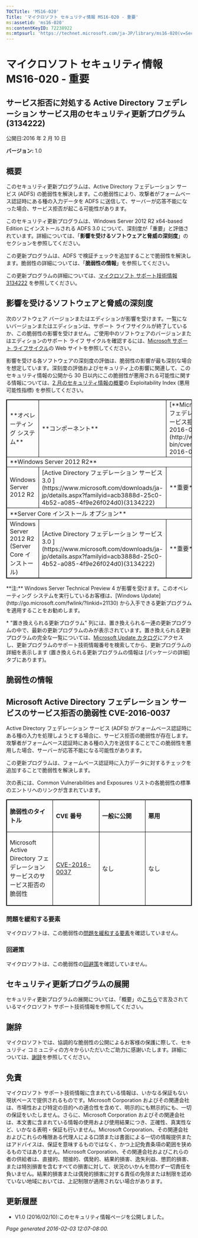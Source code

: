```yaml
---
TOCTitle: 'MS16-020'
Title: 'マイクロソフト セキュリティ情報 MS16-020 - 重要'
ms:assetid: 'ms16-020'
ms:contentKeyID: 72238922
ms:mtpsurl: 'https://technet.microsoft.com/ja-JP/library/ms16-020(v=Security.10)'
---
```


マイクロソフト セキュリティ情報 MS16-020 - 重要
===============================================

サービス拒否に対処する Active Directory フェデレーション サービス用のセキュリティ更新プログラム (3134222)
---------------------------------------------------------------------------------------------------------

公開日:2016 年 2 月 10 日

**バージョン:** 1.0

概要
----

<span id="sectionToggle0"></span>
このセキュリティ更新プログラムは、Active Directory フェデレーション サービス (ADFS) の脆弱性を解決します。この脆弱性により、攻撃者がフォームベース認証時にある種の入力データを ADFS に送信して、サーバーが応答不能になった場合、サービス拒否が起こる可能性があります。

このセキュリティ更新プログラムは、Windows Server 2012 R2 x64-based Edition にインストールされる ADFS 3.0 について、深刻度が「重要」と評価されています。詳細については、「**影響を受けるソフトウェアと脅威の深刻度**」のセクションを参照してください。

この更新プログラムは、ADFS で検証チェックを追加することで脆弱性を解決します。脆弱性の詳細については、「**脆弱性の情報**」を参照してください。

<span id="KBarticle"></span>
この更新プログラムの詳細については、[マイクロソフト サポート技術情報 3134222](https://support.microsoft.com/ja-jp/kb/3134222) を参照してください。

影響を受けるソフトウェアと脅威の深刻度
--------------------------------------

<span id="sectionToggle1"></span>
次のソフトウェア バージョンまたはエディションが影響を受けます。一覧にないバージョンまたはエディションは、サポート ライフサイクルが終了しているか、この脆弱性の影響を受けません。ご使用中のソフトウェアのバージョンまたはエディションのサポート ライフ サイクルを確認するには、[Microsoft サポート ライフサイクル](http://go.microsoft.com/fwlink/?linkid=21742)の Web サイトを参照してください。

影響を受ける各ソフトウェアの深刻度の評価は、脆弱性の影響が最も深刻な場合を想定しています。深刻度の評価およびセキュリティ上の影響に関連して、このセキュリティ情報の公開から 30 日以内にこの脆弱性が悪用される可能性に関する情報については、[2 月のセキュリティ情報の概要](https://technet.microsoft.com/ja-jp/library/security/ms16-feb)の Exploitability Index (悪用可能性指標) を参照してください。

<p> </p>
<table style="border:1px solid black;">
<tr>
<td style="border:1px solid black;">
**オペレーティング システム**

</td>
<td style="border:1px solid black;">
**コンポーネント**

</td>
<td style="border:1px solid black;">
[**Microsoft Active Directory フェデレーション サービスのサービス拒否の脆弱性 CVE-2016-0037**](http://www.cve.mitre.org/cgi-bin/cvename.cgi?name=cve-2016-0037)

</td>
<td style="border:1px solid black;">
**置き換えられる更新プログラム\***

</td>
</tr>
<tr>
<td style="border:1px solid black;" colspan="4">
**Windows Server 2012 R2**

</td>
</tr>
<tr>
<td style="border:1px solid black;">
Windows Server 2012 R2

</td>
<td style="border:1px solid black;">
[Active Directory フェデレーション サービス 3.0  
](https://www.microsoft.com/downloads/ja-jp/details.aspx?familyid=acb3888d-25c0-4b52-a085-4f9e26f024d0)(3134222)

</td>
<td style="border:1px solid black;">
**重要**  
サービス拒否

</td>
<td style="border:1px solid black;">
[MS15-040](http://go.microsoft.com/fwlink/?linkid=532642) の 3045711

</td>
</tr>
<tr>
<td style="border:1px solid black;" colspan="4">
**Server Core インストール オプション**

</td>
</tr>
<tr>
<td style="border:1px solid black;">
Windows Server 2012 R2 (Server Core インストール)

</td>
<td style="border:1px solid black;">
[Active Directory フェデレーション サービス 3.0  
](https://www.microsoft.com/downloads/ja-jp/details.aspx?familyid=acb3888d-25c0-4b52-a085-4f9e26f024d0)(3134222)

</td>
<td style="border:1px solid black;">
**重要**  
サービス拒否

</td>
<td style="border:1px solid black;">
[MS15-040](http://go.microsoft.com/fwlink/?linkid=532642) の 3045711

</td>
</tr>
</table>
<p> </p>
<span></span>**注:** Windows Server Technical Preview 4 が影響を受けます。このオペレーティング システムを実行しているお客様は、[Windows Update](http://go.microsoft.com/fwlink/?linkid=21130) から入手できる更新プログラムを適用することをお勧めします。

\* "置き換えられる更新プログラム" 列には、置き換えられる一連の更新プログラムの中で、最新の更新プログラムのみが表示されています。置き換えられる更新プログラムの完全な一覧については、[Microsoft Update カタログ](http://catalog.update.microsoft.com/v7/site/home.aspx)にアクセスし、更新プログラムのサポート技術情報番号を検索してから、更新プログラムの詳細を表示します (置き換えられる更新プログラムの情報は \[パッケージの詳細\] タブにあります)。

脆弱性の情報
------------

<span id="sectionToggle2"></span>
Microsoft Active Directory フェデレーション サービスのサービス拒否の脆弱性 CVE-2016-0037
----------------------------------------------------------------------------------------

Active Directory フェデレーション サービス (ADFS) がフォームベース認証時にある種の入力を処理しようとする場合に、サービス拒否の脆弱性が存在します。攻撃者がフォームベース認証時にある種の入力を送信することでこの脆弱性を悪用した場合、サーバーが応答不能になる可能性があります。

この更新プログラムは、フォームベース認証時に入力データに対するチェックを追加することで脆弱性を解決します。

次の表には、Common Vulnerabilities and Exposures リストの各脆弱性の標準のエントリへのリンクが含まれています。

<p> </p>
<table style="border:1px solid black;">
<colgroup>
<col width="25%" />
<col width="25%" />
<col width="25%" />
<col width="25%" />
</colgroup>
<tbody>
<tr class="odd">
<td style="border:1px solid black;"><p><strong>脆弱性のタイトル</strong></p></td>
<td style="border:1px solid black;"><p><strong>CVE 番号</strong></p></td>
<td style="border:1px solid black;"><p><strong>一般に公開</strong></p></td>
<td style="border:1px solid black;"><p><strong>悪用</strong></p></td>
</tr>
<tr class="even">
<td style="border:1px solid black;"><p>Microsoft Active Directory フェデレーション サービスのサービス拒否の脆弱性</p></td>
<td style="border:1px solid black;"><p><a href="http://www.cve.mitre.org/cgi-bin/cvename.cgi?name=cve-2016-0037">CVE-2016-0037</a></p></td>
<td style="border:1px solid black;"><p>なし</p></td>
<td style="border:1px solid black;"><p>なし</p></td>
</tr>
</tbody>
</table>
  
### 問題を緩和する要素
  
マイクロソフトは、この脆弱性の[問題を緩和する要素](https://technet.microsoft.com/ja-jp/library/security/dn848375.aspx)を確認していません。
  
### 回避策
  
マイクロソフトは、この脆弱性の[回避策](https://technet.microsoft.com/ja-jp/library/security/dn848375.aspx)を確認していません。
  
セキュリティ更新プログラムの展開  
--------------------------------
  
<span id="sectionToggle3"></span>
セキュリティ更新プログラムの展開については、「概要」の[こちら](#kbarticle)で言及されているマイクロソフト サポート技術情報を参照してください。
  
謝辞  
----
  
<span id="sectionToggle4"></span>
マイクロソフトでは、協調的な脆弱性の公開によるお客様の保護に際して、セキュリティ コミュニティの方々からいただいたご助力に感謝いたします。詳細については、[謝辞](https://technet.microsoft.com/ja-jp/library/security/mt674627.aspx)を参照してください。
  
免責  
----
  
<span id="sectionToggle5"></span>
マイクロソフト サポート技術情報に含まれている情報は、いかなる保証もない現状ベースで提供されるものです。Microsoft Corporation およびその関連会社は、市場性および特定の目的への適合性を含めて、明示的にも黙示的にも、一切の保証をいたしません。さらに、Microsoft Corporation およびその関連会社は、本文書に含まれている情報の使用および使用結果につき、正確性、真実性など、いかなる表明・保証も行いません。Microsoft Corporation、その関連会社およびこれらの権限ある代理人による口頭または書面による一切の情報提供またはアドバイスは、保証を意味するものではなく、かつ上記免責条項の範囲を狭めるものではありません。Microsoft Corporation、その関連会社およびこれらの者の供給者は、直接的、間接的、偶発的、結果的損害、逸失利益、懲罰的損害、または特別損害を含むすべての損害に対して、状況のいかんを問わず一切責任を負いません。結果的損害または偶発的損害に対する責任の免除または制限を認めていない地域においては、上記制限が適用されない場合があります。
  
更新履歴  
--------
  
<span id="sectionToggle6"></span>
-   V1.0 (2016/02/10):このセキュリティ情報ページを公開しました。
  
*Page generated 2016-02-03 12:07-08:00.*
